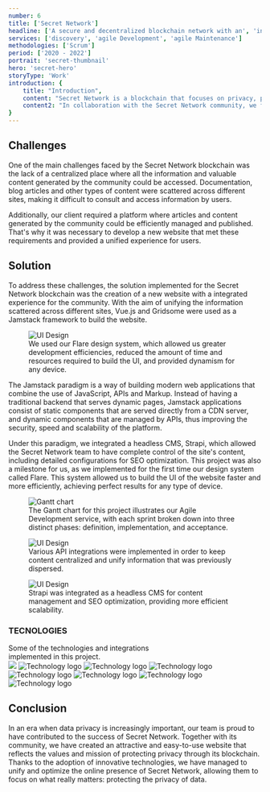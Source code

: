 ```yaml
---
number: 6
title: ['Secret Network']
headline: ['A secure and decentralized blockchain network with an', 'intuitive interface for users and developers.']
services: ['discovery', 'agile Development', 'agile Maintenance']
methodologies: ['Scrum']
period: ['2020 - 2022']
portrait: 'secret-thumbnail'
hero: 'secret-hero'
storyType: 'Work'
introduction: {
    title: "Introduction",
    content: "Secret Network is a blockchain that focuses on privacy, providing users with the ability to keep their data under control.",
    content2: "In collaboration with the Secret Network community, we face the challenge of creating a new brand and website that reflects the values and principles that the organization defends, giving users complete control over the experience they want to have when using Secret Network."
}
---
```


<div>
    <h2>Challenges</h2>
    <p>One of the main challenges faced by the Secret Network blockchain was the lack of a centralized place where all the information and valuable content generated by the community could be accessed. Documentation, blog articles and other types of content were scattered across different sites, making it difficult to consult and access information by users.</p>
    <p>Additionally, our client required a platform where articles and content generated by the community could be efficiently managed and published. That's why it was necessary to develop a new website that met these requirements and provided a unified experience for users.</p>
</div>
<div>
    <h2>Solution</h2>
    <p>To address these challenges, the solution implemented for the Secret Network blockchain was the creation of a new website with a integrated experience for the community. With the aim of unifying the information scattered across different sites, Vue.js and Gridsome were used as a Jamstack framework to build the website.</p>
</div>
<div>
    <figure>
        <img src="/work/secret-figure1.jpg" alt="UI Design"/>
        <figcaption class="story_story__mainContent__caption__IQRnS">We used our Flare design system, which allowed us greater development efficiencies, reduced the amount of time and resources required to build the UI, and provided dynamism for any device.</figcaption>
    </figure>    
</div>
<div>
    <p>The Jamstack paradigm is a way of building modern web applications that combine the use of JavaScript, APIs and Markup. Instead of having a traditional backend that serves dynamic pages, Jamstack applications consist of static components that are served directly from a CDN server, and dynamic components that are managed by APIs, thus improving the security, speed and scalability of the platform.</p>
    <p>Under this paradigm, we integrated a headless CMS, Strapi, which allowed the Secret Network team to have complete control of the site's content, including detailed configurations for SEO optimization. This project was also a milestone for us, as we implemented for the first time our design system called Flare. This system allowed us to build the UI of the website faster and more efficiently, achieving perfect results for any type of device.</p>
</div>
<div class="story_story__mainContent__gantt__TErEp">
    <figure>
        <img src="/work/project-chart-en--double.jpg" alt="Gantt chart"/>
        <figcaption class="story_story__mainContent__caption__IQRnS">The Gantt chart for this project illustrates our Agile Development service, with each sprint broken down into three distinct phases: definition, implementation, and acceptance.</figcaption>
    </figure>
</div>
<div>
    <figure>
        <img src="/work/secret-figure2.jpg" alt="UI Design"/>
        <figcaption class="story_story__mainContent__caption__IQRnS">Various API integrations were implemented in order to keep content centralized and unify information that was previously dispersed.</figcaption>
    </figure>    
</div>
<div>
    <figure>
        <img src="/work/secret-figure3.jpg" alt="UI Design"/>
        <figcaption class="story_story__mainContent__caption__IQRnS">Strapi was integrated as a headless CMS for content management and SEO optimization, providing more efficient scalability.</figcaption>
    </figure>    
</div>
<div class="story_story__mainContent__technologies__v5XXm">
    <div>
        <h3>TECNOLOGIES</h3>
        <span>Some of the technologies and integrations<br/>implemented in this project.</span>
    </div>   
    <div class="story_story__mainContent__technologies__images__6NSg5">
        <div>
        <img src="/technologies/html.svg"/>
            <img src="/technologies/css.svg" alt="Technology logo"/>
            <img src="/technologies/javascript.svg" alt="Technology logo"/>
            <img src="/technologies/typescript.svg" alt="Technology logo"/>
        </div>
        <div>
            <img src="/technologies/vue.svg" alt="Technology logo"/>
            <img src="/technologies/gridsom.svg" alt="Technology logo"/>
            <img src="/technologies/github.svg" alt="Technology logo"/>
            <img src="/technologies/strapi.svg" class="story_story__mainContent__technologies__images__large__KxVD1" alt="Technology logo"/>
        </div>
    </div>     
</div>
<div>
    <h2>Conclusion</h2>
    <p>In an era when data privacy is increasingly important, our team is proud to have contributed to the success of Secret Network. Together with its community, we have created an attractive and easy-to-use website that reflects the values and mission of protecting privacy through its blockchain. Thanks to the adoption of innovative technologies, we have managed to unify and optimize the online presence of Secret Network, allowing them to focus on what really matters: protecting the privacy of data.</p>
</div>
